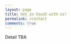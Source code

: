 ```yaml
---
layout: page
title: Get in touch with us!
permalink: /contact
comments: true
---
```


<div class="row justify-content-between">
<div class="col-md-8 pr-5">

<p>Detail TBA</p>
